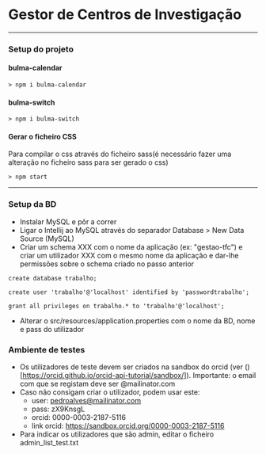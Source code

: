 # Gestor de Centros de Investigação
---
### Setup do projeto

#### bulma-calendar
```
> npm i bulma-calendar
```
#### bulma-switch
```
> npm i bulma-switch
```
#### Gerar o ficheiro CSS
Para compilar o css através do ficheiro sass(é necessário fazer uma alteração no ficheiro sass para ser gerado o css)
```
> npm start
```
---
### Setup da BD

* Instalar MySQL e pôr a correr
* Ligar o Intellij ao MySQL através do separador Database > New Data Source (MySQL)
* Criar um schema XXX com o nome da aplicação (ex: "gestao-tfc") e criar um utilizador XXX com o mesmo nome da aplicação e 
dar-lhe permissões sobre o schema criado no passo anterior

```
create database trabalho;

create user 'trabalho'@'localhost' identified by 'passwordtrabalho';

grant all privileges on trabalho.* to 'trabalho'@'localhost';
```

* Alterar o src/resources/application.properties com o nome da BD, nome e pass do utilizador

### Ambiente de testes

* Os utilizadores de teste devem ser criados na sandbox do orcid (ver ()[https://orcid.github.io/orcid-api-tutorial/sandbox/]). 
Importante: o email com que se registam deve ser @mailinator.com 
* Caso não consigam criar o utilizador, podem usar este:
  * user: pedroalves@mailinator.com
  * pass: zX9KnsgL
  * orcid: 0000-0003-2187-5116
  * link orcid: https://sandbox.orcid.org/0000-0003-2187-5116
* Para indicar os utilizadores que são admin, editar o ficheiro admin_list_test.txt
